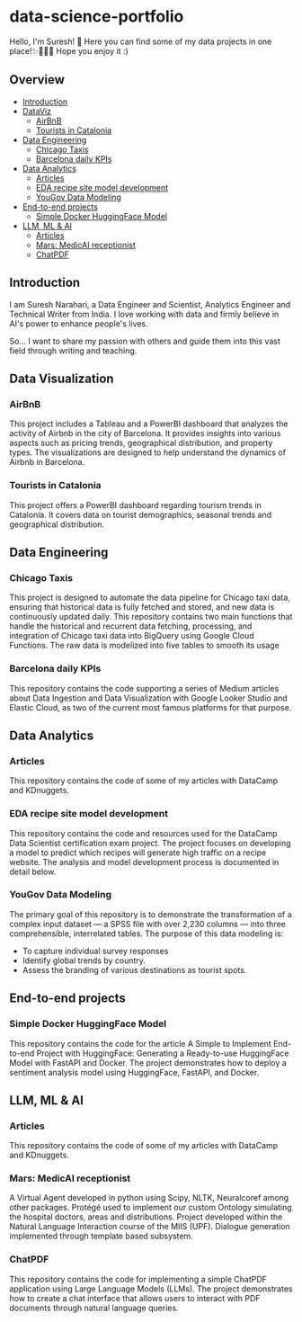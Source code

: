 
# data-science-portfolio
Hello, I'm Suresh! 👋 
Here you can find some of my data projects in one place!✨👨🏻‍💻
Hope you enjoy it :)

## Overview

* [Introduction](#introduction)
* [DataViz](#dataviz)
  * [AirBnB](#aribnb-dataviz)
  * [Tourists in Catalonia](#ine) 
* [Data Engineering](#engineering)
  * [Chicago Taxis](#taxis)
  * [Barcelona daily KPIs](#bcn)
* [Data Analytics](#analytics)
  * [Articles](#articles-analytics)
  * [EDA recipe site model development](#EDA-recipe)
  * [YouGov Data Modeling](#YouGov)
* [End-to-end projects](#projects)
  * [Simple Docker HuggingFace Model](#hf-docker)
* [LLM, ML & AI](#llm)
  * [Articles](#articles-llm)
  * [Mars: MedicAI receptionist](#mars)
  * [ChatPDF](#chatpdf)


<a name="introduction"></a>
## Introduction
I am Suresh Narahari, a Data Engineer and Scientist, Analytics Engineer and Technical Writer from India. I love working with data and firmly believe in AI's power to enhance people's lives.

So... I want to share my passion with others and guide them into this vast field through writing and teaching.

<a name="dataviz"></a>
## Data Visualization

<a name="aribnb-dataviz"></a>
### AirBnB
This project includes a Tableau and a PowerBI dashboard that analyzes the activity of Airbnb in the city of Barcelona. 
It provides insights into various aspects such as pricing trends, geographical distribution, and property types. 
The visualizations are designed to help understand the dynamics of Airbnb in Barcelona. 

<a name="ine"></a>
### Tourists in Catalonia
This project offers a PowerBI dashboard regarding tourism trends in Catalonia. 
It covers data on tourist demographics, seasonal trends and geographical distribution.

<a name="engineering"></a>
## Data Engineering

<a name="taxis"></a>
### Chicago Taxis
This project is designed to automate the data pipeline for Chicago taxi data, ensuring that historical data is fully fetched and stored, and new data is continuously updated daily.
This repository contains two main functions that handle the historical and recurrent data fetching, processing, and integration of Chicago taxi data into BigQuery using Google Cloud Functions. 
The raw data is modelized into five tables to smooth its usage

<a name="bcn"></a>
### Barcelona daily KPIs
This repository contains the code supporting a series of Medium articles about Data Ingestion and Data Visualization with Google Looker Studio and Elastic Cloud, as two of the current most famous platforms for that purpose.

<a name="analytics"></a>
## Data Analytics

<a name="articles-analytics"></a>
### Articles
This repository contains the code of some of my articles with DataCamp and KDnuggets. 

<a name="EDA-recipe"></a>
### EDA recipe site model development
This repository contains the code and resources used for the DataCamp Data Scientist certification exam project. 
The project focuses on developing a model to predict which recipes will generate high traffic on a recipe website. The analysis and model development process is documented in detail below.

<a name="YouGov"></a>
### YouGov Data Modeling
The primary goal of this repository is to demonstrate the transformation of a complex input dataset — a SPSS file with over 2,230 columns — into three comprehensible, interrelated tables. The purpose of this data modeling is:
- To capture individual survey responses
- Identify global trends by country.
- Assess the branding of various destinations as tourist spots.

<a name="projects"></a>
## End-to-end projects

<a name="hf-docker"></a>
### Simple Docker HuggingFace Model
This repository contains the code for the article A Simple to Implement End-to-end Project with HuggingFace: Generating a Ready-to-use HuggingFace Model with FastAPI and Docker. 
The project demonstrates how to deploy a sentiment analysis model using HuggingFace, FastAPI, and Docker.

<a name="llm"></a>
## LLM, ML & AI

<a name="articles-llm"></a>
### Articles
This repository contains the code of some of my articles with DataCamp and KDnuggets. 

<a name="mars"></a>
### Mars: MedicAI receptionist
A Virtual Agent developed in python using Scipy, NLTK, Neuralcoref among other packages. Protégé used to implement our custom Ontology simulating the hospital doctors, areas and distributions. Project developed within the Natural Language Interaction course of the MIIS (UPF). Dialogue generation implemented through template based subsystem.

<a name="chatpdf"></a>
### ChatPDF
This repository contains the code for implementing a simple ChatPDF application using Large Language Models (LLMs). The project demonstrates how to create a chat interface that allows users to interact with PDF documents through natural language queries.
